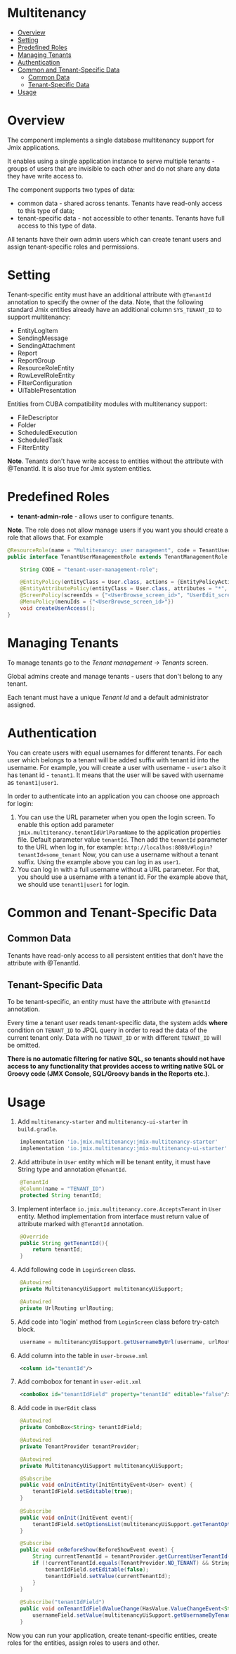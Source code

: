 
# Multitenancy

- [Overview](#overview)
- [Setting](#setting)
- [Predefined Roles](#predefined-roles)
- [Managing Tenants](#managing-tenants)
- [Authentication](#authentication)
- [Common and Tenant-Specific Data](#common-and-tenant-specific-data)
    - [Common Data](#common-data)
    - [Tenant-Specific Data](#tenant-specific-data)
- [Usage](#usage)    

# Overview

The component implements a single database multitenancy support for Jmix applications.

It enables using a single application instance to serve multiple tenants - groups of users that are invisible to each
other and do not share any data they have write access to.

The component supports two types of data:

* common data - shared across tenants. Tenants have read-only access to this type of data;
* tenant-specific data - not accessible to other tenants. Tenants have full access to this type of data.

All tenants have their own admin users which can create tenant users and assign tenant-specific roles and permissions.

# Setting

Tenant-specific entity must have an additional attribute with `@TenantId` annotation to specify the owner of the data. Note,
that the following standard Jmix entities already have an additional column `SYS_TENANT_ID` to support multitenancy:

* EntityLogItem
* SendingMessage
* SendingAttachment
* Report
* ReportGroup
* ResourceRoleEntity
* RowLevelRoleEntity
* FilterConfiguration
* UiTablePresentation

Entities from CUBA compatibility modules with multitenancy support:

* FileDescriptor
* Folder
* ScheduledExecution
* ScheduledTask
* FilterEntity

**Note**. Tenants don't have write access to entities without the attribute with @TenantId. It is also true for Jmix
system entities.

# Predefined Roles

- **tenant-admin-role** - allows user to configure tenants.
  
**Note**. The role does not allow manage users if you want you should create a role that  allows that. For example
```java
@ResourceRole(name = "Multitenancy: user management", code = TenantUserManagementRole.CODE)
public interface TenantUserManagementRole extends TenantManagementRole {

    String CODE = "tenant-user-management-role";

    @EntityPolicy(entityClass = User.class, actions = {EntityPolicyAction.ALL})
    @EntityAttributePolicy(entityClass = User.class, attributes = "*", action = EntityAttributePolicyAction.MODIFY)
    @ScreenPolicy(screenIds = {"<UserBrowse_screen_id>", "UserEdit_screen_id"})
    @MenuPolicy(menuIds = {"<UserBrowse_screen_id>"})
    void createUserAccess();
}
```

# Managing Tenants

To manage tenants go to the *Tenant management -> Tenants* screen.

Global admins create and manage tenants - users that don't belong to any tenant.

Each tenant must have a unique *Tenant Id* and a default administrator assigned.

# Authentication
You can create users with equal usernames for different tenants.
For each user which belongs to a tenant will be added suffix with tenant id into the username.
For example, you will create a user with username - `user1` also it has tenant id - `tenant1`. It means that the user will be saved with username as `tenant1|user1`.

In order to authenticate into an application you can choose one approach for login:
1. You can use the URL parameter when you open the login screen. 
   To enable this option add parameter `jmix.multitenancy.tenantIdUrlParamName` to the application properties file.
   Default parameter value `tenantId`.
   Then add the `tenantId` parameter to the URL when log in, for example: `http://localhos:8080/#login?tenantId=some_tenant`
   Now, you can use a username without a tenant suffix. Using the example above you can log in as `user1`.
2. You can log in with a full username without a URL parameter. For that, you should use a username with a tenant id. For the example above that, we should use `tenant1|user1` for login.

# Common and Tenant-Specific Data

## Common Data

Tenants have read-only access to all persistent entities that don't have the attribute with @TenantId.

## Tenant-Specific Data

To be tenant-specific, an entity must have the attribute with `@TenantId` annotation.

Every time a tenant user reads tenant-specific data, the system adds **where** condition on `TENANT_ID` to JPQL query in
order to read the data of the current tenant only. Data with no `TENANT_ID` or with different `TENANT_ID` will be
omitted.

**There is no automatic filtering for native SQL, so tenants should not have access to any functionality that provides
access to writing native SQL or Groovy code (JMX Console, SQL/Groovy bands in the Reports etc.)**.

# Usage

1. Add `multitenancy-starter` and `multitenancy-ui-starter` in `build.gradle`.

```groovy
    implementation 'io.jmix.multitenancy:jmix-multitenancy-starter'
    implementation 'io.jmix.multitenancy:jmix-multitenancy-ui-starter'
```

2. Add attribute in `User` entity which will be tenant entity, it must have String type and annotation `@TenantId`. 

```java
    @TenantId
    @Column(name = "TENANT_ID")
    protected String tenantId;
```

3. Implement interface `io.jmix.multitenancy.core.AcceptsTenant` in `User` entity. Method implementation from interface must return value of attribute
   marked with `@TenantId` annotation.

```java
    @Override
    public String getTenantId(){
        return tenantId;
    }
```
4. Add following code in `LoginScreen` class.

```java
    @Autowired
    private MultitenancyUiSupport multitenancyUiSupport;

    @Autowired
    private UrlRouting urlRouting;
```

5. Add code into 'login' method from `LoginScreen` class before try-catch block.

```java
    username = multitenancyUiSupport.getUsernameByUrl(username, urlRouting);
```
6. Add column into the table in `user-browse.xml`

```xml
    <column id="tenantId"/>
```

7. Add combobox for tenant in `user-edit.xml`

```xml
    <comboBox id="tenantIdField" property="tenantId" editable="false"/>
```

8. Add code in `UserEdit` class

```java
    @Autowired
    private ComboBox<String> tenantIdField;

    @Autowired
    private TenantProvider tenantProvider;

    @Autowired
    private MultitenancyUiSupport multitenancyUiSupport;

    @Subscribe
    public void onInitEntity(InitEntityEvent<User> event) {
        tenantIdField.setEditable(true);
    }
    
    @Subscribe
    public void onInit(InitEvent event){
        tenantIdField.setOptionsList(multitenancyUiSupport.getTenantOptions());
    }

    @Subscribe
    public void onBeforeShow(BeforeShowEvent event) {
        String currentTenantId = tenantProvider.getCurrentUserTenantId();
        if (!currentTenantId.equals(TenantProvider.NO_TENANT) && Strings.isNullOrEmpty(tenantIdField.getValue())) {
            tenantIdField.setEditable(false);
            tenantIdField.setValue(currentTenantId);
        }
    }
    
    @Subscribe("tenantIdField")
    public void onTenantIdFieldValueChange(HasValue.ValueChangeEvent<String> event) {
        usernameField.setValue(multitenancyUiSupport.getUsernameByTenant(usernameField.getValue(), event.getValue()));
    }
```

Now you can run your application, create tenant-specific entities, create roles for the entities, assign roles to
users and other.